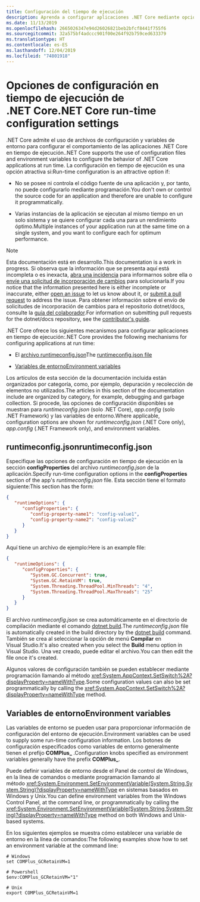 ```yaml
---
title: Configuración del tiempo de ejecución
description: Aprenda a configurar aplicaciones .NET Core mediante opciones de configuración de tiempo de ejecución.
ms.date: 11/13/2019
ms.openlocfilehash: 2665026347e94d26026821beb2bfcf8441f755f6
ms.sourcegitcommit: 32a575bf4adccc901f00e264f92b759ced633379
ms.translationtype: HT
ms.contentlocale: es-ES
ms.lasthandoff: 12/04/2019
ms.locfileid: "74801918"
---
```

# <a name="net-core-run-time-configuration-settings"></a><span data-ttu-id="7d0cb-103">Opciones de configuración en tiempo de ejecución de .NET Core</span><span class="sxs-lookup"><span data-stu-id="7d0cb-103">.NET Core run-time configuration settings</span></span>

<span data-ttu-id="7d0cb-104">.NET Core admite el uso de archivos de configuración y variables de entorno para configurar el comportamiento de las aplicaciones .NET Core en tiempo de ejecución.</span><span class="sxs-lookup"><span data-stu-id="7d0cb-104">.NET Core supports the use of configuration files and environment variables to configure the behavior of .NET Core applications at run time.</span></span> <span data-ttu-id="7d0cb-105">La configuración en tiempo de ejecución es una opción atractiva si:</span><span class="sxs-lookup"><span data-stu-id="7d0cb-105">Run-time configuration is an attractive option if:</span></span>

- <span data-ttu-id="7d0cb-106">No se posee ni controla el código fuente de una aplicación y, por tanto, no puede configurarlo mediante programación.</span><span class="sxs-lookup"><span data-stu-id="7d0cb-106">You don't own or control the source code for an application and therefore are unable to configure it programmatically.</span></span>

- <span data-ttu-id="7d0cb-107">Varias instancias de la aplicación se ejecutan al mismo tiempo en un solo sistema y se quiere configurar cada una para un rendimiento óptimo.</span><span class="sxs-lookup"><span data-stu-id="7d0cb-107">Multiple instances of your application run at the same time on a single system, and you want to configure each for optimum performance.</span></span>

> [!NOTE]
> <span data-ttu-id="7d0cb-108">Esta documentación está en desarrollo.</span><span class="sxs-lookup"><span data-stu-id="7d0cb-108">This documentation is a work in progress.</span></span> <span data-ttu-id="7d0cb-109">Si observa que la información que se presenta aquí está incompleta o es inexacta, [abra una incidencia](https://github.com/dotnet/docs/issues) para informarnos sobre ella o [envíe una solicitud de incorporación de cambios](https://github.com/dotnet/docs/pulls) para solucionarla.</span><span class="sxs-lookup"><span data-stu-id="7d0cb-109">If you notice that the information presented here is either incomplete or inaccurate, either [open an issue](https://github.com/dotnet/docs/issues) to let us know about it, or [submit a pull request](https://github.com/dotnet/docs/pulls) to address the issue.</span></span> <span data-ttu-id="7d0cb-110">Para obtener información sobre el envío de solicitudes de incorporación de cambios para el repositorio dotnet/docs, consulte la [guía del colaborador](https://github.com/dotnet/docs/blob/master/CONTRIBUTING.md).</span><span class="sxs-lookup"><span data-stu-id="7d0cb-110">For information on submitting pull requests for the dotnet/docs repository, see the [contributor's guide](https://github.com/dotnet/docs/blob/master/CONTRIBUTING.md).</span></span>

<span data-ttu-id="7d0cb-111">.NET Core ofrece los siguientes mecanismos para configurar aplicaciones en tiempo de ejecución:</span><span class="sxs-lookup"><span data-stu-id="7d0cb-111">.NET Core provides the following mechanisms for configuring applications at run time:</span></span>

- <span data-ttu-id="7d0cb-112">El [archivo runtimeconfig.json](#runtimeconfigjson)</span><span class="sxs-lookup"><span data-stu-id="7d0cb-112">The [runtimeconfig.json file](#runtimeconfigjson)</span></span>

- [<span data-ttu-id="7d0cb-113">Variables de entorno</span><span class="sxs-lookup"><span data-stu-id="7d0cb-113">Environment variables</span></span>](#environment-variables)

<span data-ttu-id="7d0cb-114">Los artículos de esta sección de la documentación incluida están organizados por categoría, como, por ejemplo, depuración y recolección de elementos no utilizados.</span><span class="sxs-lookup"><span data-stu-id="7d0cb-114">The articles in this section of the documentation include are organized by category, for example, debugging and garbage collection.</span></span> <span data-ttu-id="7d0cb-115">Si procede, las opciones de configuración disponibles se muestran para *runtimeconfig.json* (solo .NET Core), *app.config* (solo .NET Framework) y las variables de entorno.</span><span class="sxs-lookup"><span data-stu-id="7d0cb-115">Where applicable, configuration options are shown for *runtimeconfig.json* (.NET Core only), *app.config* (.NET Framework only), and environment variables.</span></span>

## <a name="runtimeconfigjson"></a><span data-ttu-id="7d0cb-116">runtimeconfig.json</span><span class="sxs-lookup"><span data-stu-id="7d0cb-116">runtimeconfig.json</span></span>

<span data-ttu-id="7d0cb-117">Especifique las opciones de configuración en tiempo de ejecución en la sección **configProperties** del archivo *runtimeconfig.json* de la aplicación.</span><span class="sxs-lookup"><span data-stu-id="7d0cb-117">Specify run-time configuration options in the **configProperties** section of the app's *runtimeconfig.json* file.</span></span> <span data-ttu-id="7d0cb-118">Esta sección tiene el formato siguiente:</span><span class="sxs-lookup"><span data-stu-id="7d0cb-118">This section has the form:</span></span>

```json
{
   "runtimeOptions": {
      "configProperties": {
         "config-property-name1": "config-value1",
         "config-property-name2": "config-value2"
      }
   }
}
```

<span data-ttu-id="7d0cb-119">Aquí tiene un archivo de ejemplo:</span><span class="sxs-lookup"><span data-stu-id="7d0cb-119">Here is an example file:</span></span>

```json
{
   "runtimeOptions": {
      "configProperties": {
         "System.GC.Concurrent": true,
         "System.GC.RetainVM": true,
         "System.Threading.ThreadPool.MinThreads": "4",
         "System.Threading.ThreadPool.MaxThreads": "25"
      }
   }
}
```

<span data-ttu-id="7d0cb-120">El archivo *runtimeconfig.json* se crea automáticamente en el directorio de compilación mediante el comando [dotnet build](../tools/dotnet-build.md).</span><span class="sxs-lookup"><span data-stu-id="7d0cb-120">The *runtimeconfig.json* file is automatically created in the build directory by the [dotnet build](../tools/dotnet-build.md) command.</span></span> <span data-ttu-id="7d0cb-121">También se crea al seleccionar la opción de menú **Compilar** en Visual Studio.</span><span class="sxs-lookup"><span data-stu-id="7d0cb-121">It's also created when you select the **Build** menu option in Visual Studio.</span></span> <span data-ttu-id="7d0cb-122">Una vez creado, puede editar el archivo.</span><span class="sxs-lookup"><span data-stu-id="7d0cb-122">You can then edit the file once it's created.</span></span>

<span data-ttu-id="7d0cb-123">Algunos valores de configuración también se pueden establecer mediante programación llamando al método <xref:System.AppContext.SetSwitch%2A?displayProperty=nameWithType>.</span><span class="sxs-lookup"><span data-stu-id="7d0cb-123">Some configuration values can also be set programmatically by calling the <xref:System.AppContext.SetSwitch%2A?displayProperty=nameWithType> method.</span></span>

## <a name="environment-variables"></a><span data-ttu-id="7d0cb-124">Variables de entorno</span><span class="sxs-lookup"><span data-stu-id="7d0cb-124">Environment variables</span></span>

<span data-ttu-id="7d0cb-125">Las variables de entorno se pueden usar para proporcionar información de configuración del entorno de ejecución.</span><span class="sxs-lookup"><span data-stu-id="7d0cb-125">Environment variables can be used to supply some run-time configuration information.</span></span> <span data-ttu-id="7d0cb-126">Los botones de configuración especificados como variables de entorno generalmente tienen el prefijo **COMPlus_** .</span><span class="sxs-lookup"><span data-stu-id="7d0cb-126">Configuration knobs specified as environment variables generally have the prefix **COMPlus_**.</span></span>

<span data-ttu-id="7d0cb-127">Puede definir variables de entorno desde el Panel de control de Windows, en la línea de comandos o mediante programación llamando al método <xref:System.Environment.SetEnvironmentVariable(System.String,System.String)?displayProperty=nameWithType> en sistemas basados en Windows y Unix.</span><span class="sxs-lookup"><span data-stu-id="7d0cb-127">You can define environment variables from the Windows Control Panel, at the command line, or programmatically by calling the <xref:System.Environment.SetEnvironmentVariable(System.String,System.String)?displayProperty=nameWithType> method on both Windows and Unix-based systems.</span></span>

<span data-ttu-id="7d0cb-128">En los siguientes ejemplos se muestra cómo establecer una variable de entorno en la línea de comandos:</span><span class="sxs-lookup"><span data-stu-id="7d0cb-128">The following examples show how to set an environment variable at the command line:</span></span>

```shell
# Windows
set COMPlus_GCRetainVM=1

# Powershell
$env:COMPlus_GCRetainVM="1"

# Unix
export COMPlus_GCRetainVM=1
```
